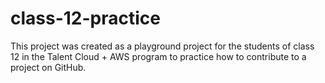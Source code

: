 # class-12-practice
This project was created as a playground project for the students of class 12 in the Talent Cloud + AWS program to practice how to contribute to a project on GitHub.
